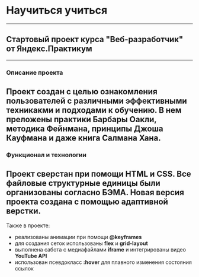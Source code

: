 # Научиться учиться
---

## Стартовый проект курса "Веб-разработчик" от Яндекс.Практикум
---

### Описание проекта

Проект создан с целью ознакомления пользователей с различными эффективными техникакми и подходами к обучению. В нем преложены практики Барбары Оакли, методика Фейнмана, принципы Джоша Кауфмана и даже книга Салмана Хана.
---

### Функционал и технологии
Проект сверстан при помощи HTML и CSS. Все файловые структурные единицы были организованы согласно БЭМА. Новая версия проекта создана с помощью адаптивной верстки.
---

Также в проекте:
* реализованы анимации при помощи **@keyframes**
* для создания сеток использованы **flex** и **grid-layout**
* выполнена сабота с медиафайлами **iframe** и интегрированы видео **YouTube API**
* использован псевдокласс **:hover** для плавного изменения состояния ссылок